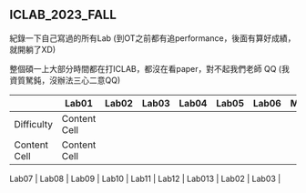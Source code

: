 ## ICLAB_2023_FALL

紀錄一下自己寫過的所有Lab (到OT之前都有追performance，後面有算好成績，就開躺了XD)

整個碩一上大部分時間都在打ICLAB，都沒在看paper，對不起我們老師 QQ (我資質駑鈍，沒辦法三心二意QQ)

|       | Lab01 | Lab02 | Lab03 | Lab04 | Lab05 | Lab06 | Mid_Project | OT | Mid_exam |
| ----- | ----- | ----- | ----- | ----- | ----- | ----- | ----------- | -- | -------- |
| Difficulty| Content Cell  |
| Content Cell  | Content Cell  |


 Lab07 | Lab08 | Lab09 | Lab10 | Lab11 | Lab12 | Lab013 | Lab02 | Lab03 |
